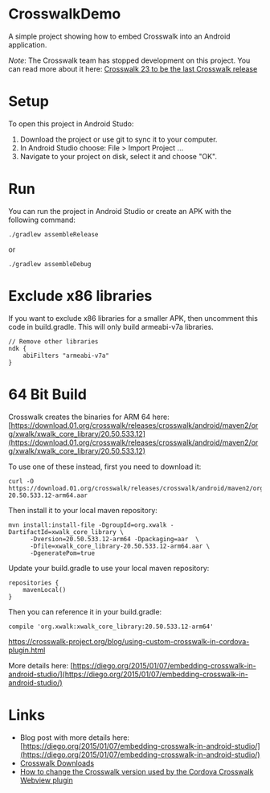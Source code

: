 # CrosswalkDemo
A simple project showing how to embed Crosswalk into an Android application.

*Note*: The Crosswalk team has stopped development on this project.  You can read more about it here: [Crosswalk 23 to be the last Crosswalk release](https://crosswalk-project.org/blog/crosswalk-final-release.html)

# Setup
To open this project in Android Studo:

1. Download the project or use git to sync it to your computer.
2. In Android Studio choose: File > Import Project ...
3. Navigate to your project on disk, select it and choose "OK".

# Run
You can run the project in Android Studio or create an APK with the following command:


`./gradlew assembleRelease`

or

`./gradlew assembleDebug`

# Exclude x86 libraries
If you want to exclude x86 libraries for a smaller APK, then uncomment this code in build.gradle.  This will only build armeabi-v7a libraries.

```
// Remove other libraries
ndk {
    abiFilters "armeabi-v7a"
}
```

# 64 Bit Build
Crosswalk creates the binaries for ARM 64 here: [https://download.01.org/crosswalk/releases/crosswalk/android/maven2/org/xwalk/xwalk_core_library/20.50.533.12](https://download.01.org/crosswalk/releases/crosswalk/android/maven2/org/xwalk/xwalk_core_library/20.50.533.12)

To use one of these instead, first you need to download it:
```
curl -O https://download.01.org/crosswalk/releases/crosswalk/android/maven2/org/xwalk/xwalk_core_library/20.50.533.12/xwalk_core_library-20.50.533.12-arm64.aar
```

Then install it to your local maven repository:

```
mvn install:install-file -DgroupId=org.xwalk -DartifactId=xwalk_core_library \
      -Dversion=20.50.533.12-arm64 -Dpackaging=aar  \
      -Dfile=xwalk_core_library-20.50.533.12-arm64.aar \
      -DgeneratePom=true
```

Update your build.gradle to use your local maven repository:
```
repositories {
    mavenLocal()
}
```

Then you can reference it in your build.gradle:
```	  
compile 'org.xwalk:xwalk_core_library:20.50.533.12-arm64'
```


https://crosswalk-project.org/blog/using-custom-crosswalk-in-cordova-plugin.html

More details here: [https://diego.org/2015/01/07/embedding-crosswalk-in-android-studio/](https://diego.org/2015/01/07/embedding-crosswalk-in-android-studio/)

# Links
* Blog post with more details here: [https://diego.org/2015/01/07/embedding-crosswalk-in-android-studio/](https://diego.org/2015/01/07/embedding-crosswalk-in-android-studio/)
* [Crosswalk Downloads](https://crosswalk-project.org/documentation/downloads.html)
* [How to change the Crosswalk version used by the Cordova Crosswalk Webview plugin](https://crosswalk-project.org/blog/using-custom-crosswalk-in-cordova-plugin.html)
